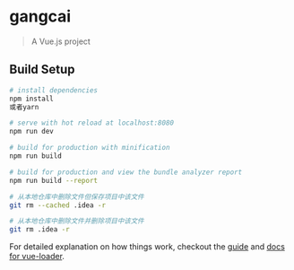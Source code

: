 # gangcai

> A Vue.js project

## Build Setup

``` bash
# install dependencies
npm install
或者yarn

# serve with hot reload at localhost:8080
npm run dev

# build for production with minification
npm run build

# build for production and view the bundle analyzer report
npm run build --report

# 从本地仓库中删除文件但保存项目中该文件
git rm --cached .idea -r

# 从本地仓库中删除文件并删除项目中该文件
git rm .idea -r

```

For detailed explanation on how things work, checkout the [guide](http://vuejs-templates.github.io/webpack/) and [docs for vue-loader](http://vuejs.github.io/vue-loader).
